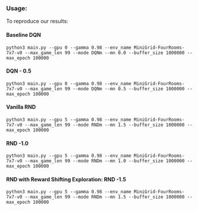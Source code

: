 ### Usage:
To reproduce our results:

#### Baseline DQN
```
python3 main.py --gpu 0 --gamma 0.98 --env_name MiniGrid-FourRooms-7x7-v0 --max_game_len 99 --mode DQNm --mn 0.0 --buffer_size 1000000 --max_epoch 100000
```

#### DQN - 0.5

```
python3 main.py --gpu 0 --gamma 0.98 --env_name MiniGrid-FourRooms-7x7-v0 --max_game_len 99 --mode DQNm --mn 0.5 --buffer_size 1000000 --max_epoch 100000
```

#### Vanilla RND

```
python3 main.py --gpu 5 --gamma 0.98 --env_name MiniGrid-FourRooms-7x7-v0 --max_game_len 99 --mode RNDm --mn 1.5 --buffer_size 1000000 --max_epoch 100000
```

#### RND -1.0

```
python3 main.py --gpu 5 --gamma 0.98 --env_name MiniGrid-FourRooms-7x7-v0 --max_game_len 99 --mode RNDm --mn 1.0 --buffer_size 1000000 --max_epoch 100000
```

#### RND with Reward Shifting Exploration: RND -1.5

```
python3 main.py --gpu 5 --gamma 0.98 --env_name MiniGrid-FourRooms-7x7-v0 --max_game_len 99 --mode RNDm --mn 1.5 --buffer_size 1000000 --max_epoch 100000
```